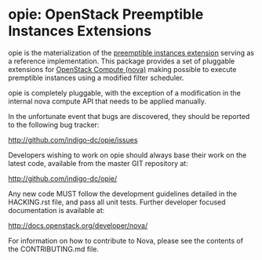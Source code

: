 # opie: OpenStack Preemptible Instances Extensions

opie is the materialization of the [preemptible instances extension][1]
serving as a reference implementation. This package provides a set of
pluggable extensions for [OpenStack Compute (nova)](http://openstack.org)
making possible to execute premptible instances using a modified filter
scheduler.

[1]: https://blueprints.launchpad.net/openstack/?searchtext=preemptible-instances

opie is completely pluggable, with the exception of a modification in the
internal nova compute API that needs to be applied manually.

In the unfortunate event that bugs are discovered, they should be reported to
the following bug tracker:

   http://github.com/indigo-dc/opie/issues

Developers wishing to work on opie should always base their work on the latest
code, available from the master GIT repository at:

   http://github.com/indigo-dc/opie/

Any new code MUST follow the development guidelines detailed in the HACKING.rst
file, and pass all unit tests. Further developer focused documentation is
available at:

   http://docs.openstack.org/developer/nova/

For information on how to contribute to Nova, please see the contents of the
CONTRIBUTING.md file.
